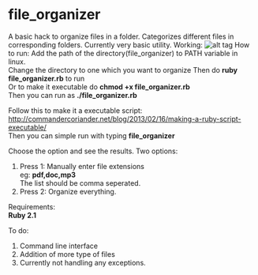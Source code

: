 # file_organizer
A basic hack to organize files in a folder. Categorizes different files in corresponding folders.
Currently very basic utility.
Working:  ![alt tag](https://media.giphy.com/media/xT77Y5HdFXWLnwgB8s/giphy.gif )
How to run:
Add the path of the directory(file_organizer) to PATH variable in linux.  
Change the directory to one which you want to organize
Then do  <b>ruby file_organizer.rb</b>  to run  
Or to make it executable do <b>chmod +x file_organizer.rb</b>  
Then you can run as <b>./file_organizer.rb</b>

Follow this to make it a executable script: http://commandercoriander.net/blog/2013/02/16/making-a-ruby-script-executable/  
Then you can simple run with typing <b>file_organizer</b>  

Choose the option and see the results.
Two options:  
1. Press 1: Manually enter file extensions  
  eg: <b>pdf,doc,mp3</b>  
   The list should be comma seperated.  
2. Press 2: Organize everything.  

Requirements:  
<b>Ruby 2.1</b>  

To do:  
1. Command line interface  
2. Addition of more type of files  
3. Currently not handling any exceptions.
